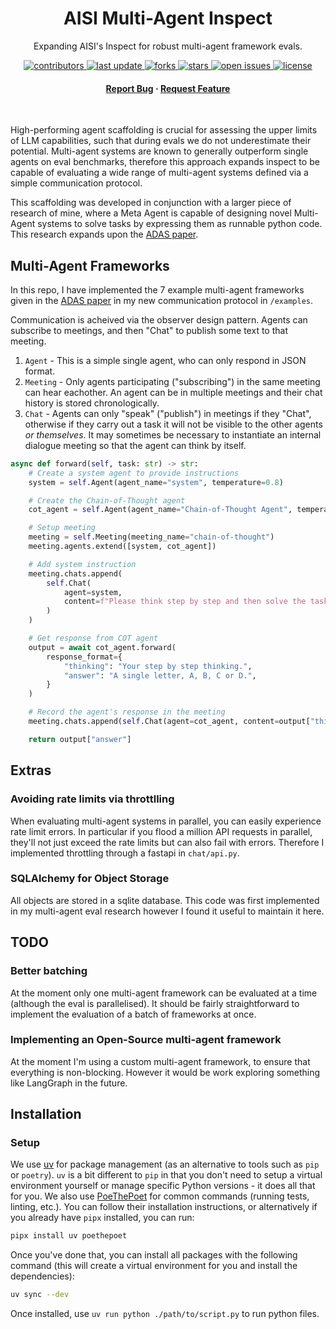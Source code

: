 <div align="center">

  <h1>AISI Multi-Agent Inspect</h1>
  
  <p>
    Expanding AISI's Inspect for robust multi-agent framework evals.
  </p>
  
  
<!-- Badges -->
<p>
  <a href="https://github.com/J-Rosser-UK/multi-agent-inspect/contributors">
    <img src="https://img.shields.io/github/contributors/J-Rosser-UK/multi-agent-inspect" alt="contributors" />
  </a>
  <a href="">
    <img src="https://img.shields.io/github/last-commit/J-Rosser-UK/multi-agent-inspect" alt="last update" />
  </a>
  <a href="https://github.com/J-Rosser-UK/multi-agent-inspect/network/members">
    <img src="https://img.shields.io/github/forks/J-Rosser-UK/multi-agent-inspect" alt="forks" />
  </a>
  <a href="https://github.com/J-Rosser-UK/multi-agent-inspect/stargazers">
    <img src="https://img.shields.io/github/stars/J-Rosser-UK/multi-agent-inspect" alt="stars" />
  </a>
  <a href="https://github.com/J-Rosser-UK/multi-agent-inspect/issues/">
    <img src="https://img.shields.io/github/issues/J-Rosser-UK/multi-agent-inspect" alt="open issues" />
  </a>
  <a href="https://github.com/J-Rosser-UK/multi-agent-inspect/blob/master/LICENSE">
    <img src="https://img.shields.io/github/license/J-Rosser-UK/multi-agent-inspect.svg" alt="license" />
  </a>
</p>
   
<h4>
    </span>
    <a href="https://github.com/J-Rosser-UK/multi-agent-inspect/issues/">Report Bug</a>
  <span> · </span>
    <a href="https://github.com/J-Rosser-UK/multi-agent-inspect/issues/">Request Feature</a>
  </h4>
</div>

<br />


High-performing agent scaffolding is crucial for assessing the upper limits of LLM capabilities, such that during evals we do not underestimate their potential. Multi-agent systems are known to generally outperform single agents on eval benchmarks, therefore this approach expands inspect to be capable of evaluating a wide range of multi-agent systems defined via a simple communication protocol.

This scaffolding was developed in conjunction with a larger piece of research of mine, where a Meta Agent is capable of designing novel Multi-Agent systems to solve tasks by expressing them as runnable python code. This research expands upon the [ADAS paper](https://arxiv.org/abs/2408.08435).

## Multi-Agent Frameworks

In this repo, I have implemented the 7 example multi-agent frameworks given in the [ADAS paper](https://arxiv.org/abs/2408.08435) in my new communication protocol in `/examples`. 

Communication is acheived via the observer design pattern. Agents can subscribe to meetings, and then "Chat" to publish some text to that meeting.

1. `Agent` - This is a simple single agent, who can only respond in JSON format.
2. `Meeting` - Only agents participating ("subscribing") in the same meeting can hear eachother. An agent can be in multiple meetings and their chat history is stored chronologically.
3. `Chat` - Agents can only "speak" ("publish") in meetings if they "Chat", otherwise if they carry out a task it will not be visible to the other agents *or themselves*. It may sometimes be necessary to instantiate an internal dialogue meeting so that the agent can think by itself.

```python
async def forward(self, task: str) -> str:
    # Create a system agent to provide instructions
    system = self.Agent(agent_name="system", temperature=0.8)

    # Create the Chain-of-Thought agent
    cot_agent = self.Agent(agent_name="Chain-of-Thought Agent", temperature=0.7)

    # Setup meeting
    meeting = self.Meeting(meeting_name="chain-of-thought")
    meeting.agents.extend([system, cot_agent])

    # Add system instruction
    meeting.chats.append(
        self.Chat(
            agent=system,
            content=f"Please think step by step and then solve the task: {task}",
        )
    )

    # Get response from COT agent
    output = await cot_agent.forward(
        response_format={
            "thinking": "Your step by step thinking.",
            "answer": "A single letter, A, B, C or D.",
        }
    )

    # Record the agent's response in the meeting
    meeting.chats.append(self.Chat(agent=cot_agent, content=output["thinking"]))

    return output["answer"]
```

## Extras

### Avoiding rate limits via throttlling

When evaluating multi-agent systems in parallel, you can easily experience rate limit errors. In particular if you flood a million API requests in parallel, they'll not just exceed the rate limits but can also fail with errors. Therefore I implemented throttling through a fastapi in `chat/api.py`.

### SQLAlchemy for Object Storage

All objects are stored in a sqlite database. This code was first implemented in my multi-agent eval research however I found it useful to maintain it here.


## TODO

### Better batching
At the moment only one multi-agent framework can be evaluated at a time (although the eval is parallelised). It should be fairly straightforward to implement the evaluation of a batch of frameworks at once.

### Implementing an Open-Source multi-agent framework
At the moment I'm using a custom multi-agent framework, to ensure that everything is non-blocking. However it would be work exploring something like LangGraph in the future.

## Installation


### Setup

We use [uv](https://docs.astral.sh/uv/getting-started/installation/) for package
management (as an alternative to tools such as `pip` or `poetry`). `uv` is a bit different
to `pip` in that you don't need to setup a virtual environment yourself or manage
specific Python versions - it does all that for you. We also use
[PoeThePoet](https://poethepoet.natn.io/installation.html) for common commands (running
tests, linting, etc.). You can follow their installation instructions, or alternatively
if you already have `pipx` installed, you can run:

```bash
pipx install uv poethepoet
```

Once you've done that, you can install all packages with the following command (this
will create a virtual environment for you and install the dependencies):

```bash
uv sync --dev
```

Once installed, use `uv run python ./path/to/script.py` to run python files.
